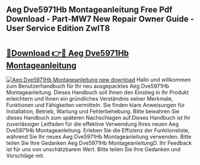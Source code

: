 ## Aeg Dve5971Hb Montageanleitung Free Pdf Download - Part-MW7 New Repair Owner Guide - User Service Edition ZwlT8

# <h2><a href="http://df7dw46.blite.top/?on=Aeg+Dve5971Hb+Montageanleitung">🔗Download 👉🔴 Aeg Dve5971Hb Montageanleitung</a></h2>

[![Aeg Dve5971Hb Montageanleitung new download](https://i.imgur.com/lujVjoI.png)](http://df7dw46.blite.top/?on=Aeg+Dve5971Hb+Montageanleitung)
Hallo und willkommen zum Benutzerhandbuch für Ihr neu ausgepacktes Aeg Dve5971Hb Montageanleitung. Dieses Handbuch soll Ihnen den Einstieg in Ihr Produkt erleichtern und Ihnen ein gründliches Verständnis seiner Merkmale, Funktionen und Fähigkeiten vermitteln. Sie finden klare Anweisungen für Installation, Betrieb, Wartung und Fehlerbehebung. Bitte bewahren Sie dieses Handbuch zum späteren Nachschlagen auf.Dieses Handbuch ist Ihr zuverlässiger Leitfaden für die effektive Verwendung Ihres neuen Aeg Dve5971Hb Montageanleitung. Erleben Sie die Effizienz der Funktionsliste, während Sie Ihr neues Aeg Dve5971Hb Montageanleitung verwenden. Bitte teilen Sie Ihre Gedanken Aeg Dve5971Hb MontageanleitungD. Ihr Feedback ist für uns von unschätzbarem Wert. Bitte teilen Sie Ihre Gedanken und Vorschläge mit.
